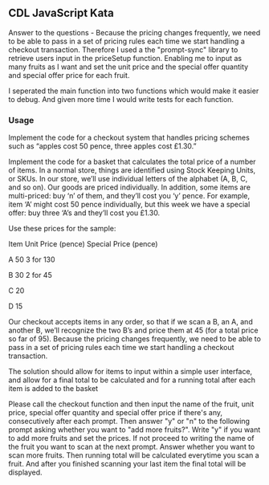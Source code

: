 ## CDL JavaScript Kata

Answer to the questions - Because the pricing changes frequently, we need to be able to pass in a set of pricing rules each time we start handling a checkout transaction. Therefore I used a the "prompt-sync" library to retrieve users input in the priceSetup function. Enabling me to input as many fruits as I want and set the unit price and the special offer quantity and special offer price for each fruit.

I seperated the main function into two functions which would make it easier to debug. And given more time I would write tests for each function.

### Usage

Implement the code for a checkout system that handles pricing schemes such as “apples cost 50 pence, three apples cost £1.30.”

Implement the code for a basket that calculates the total price of a number of items. In a normal store, things are identified using Stock Keeping Units, or SKUs. In our store, we’ll use individual letters of the alphabet (A, B, C, and so on). Our goods are priced individually. In addition, some items are multi-priced: buy ‘n’ of them, and they’ll cost you ‘y’ pence. For example, item ‘A’ might cost 50 pence individually, but this week we have a special offer: buy three ‘A’s and they’ll cost you £1.30.

Use these prices for the sample:

Item Unit Price (pence) Special Price (pence)

A 50 3 for 130

B 30 2 for 45

C 20

D 15

Our checkout accepts items in any order, so that if we scan a B, an A, and another B, we’ll recognize the two B’s and price them at 45 (for a total price so far of 95). Because the pricing changes frequently, we need to be able to pass in a set of pricing rules each time we start handling a checkout transaction.

The solution should allow for items to input within a simple user interface, and allow for a final total to be calculated and for a running total after each item is added to the basket

Please call the checkout function and then input the name of the fruit, unit price, special offer quantity and special offer price if there's any, consecutively after each prompt. Then answer "y" or "n" to the following prompt asking whether you want to "add more fruits?".
Write "y" if you want to add more fruits and set the prices. If not proceed to writing the name of the fruit you want to scan at the next prompt. Answer whether you want to scan more fruits. Then running total will be calculated everytime you scan a fruit. And after you finished scanning your last item the final total will be displayed.
